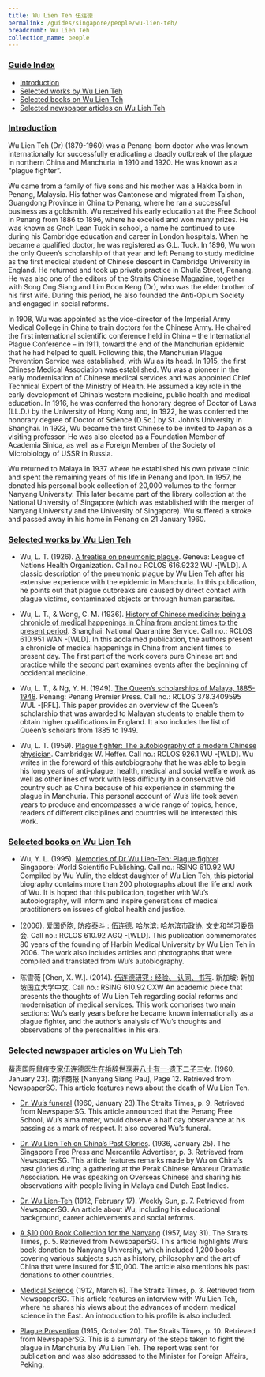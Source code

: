 ```yaml
---
title: Wu Lien Teh 伍连徳
permalink: /guides/singapore/people/wu-lien-teh/
breadcrumb: Wu Lien Teh
collection_name: people
---
```


### <u>Guide Index</u>

* [Introduction](#introduction)
* [Selected works by Wu Lien Teh](#selected-works-by-wu-lien-teh)
* [Selected books on Wu Lien Teh](#selected-books-on-wu-lien-teh)
* [Selected newspaper articles on Wu Lieh Teh](#selected-newspaper-articles-on-wu-lien-teh)

### <u>Introduction</u>

Wu Lien Teh (Dr) (1879-1960) was a Penang-born doctor who was known internationally for successfully eradicating a deadly outbreak of the plague in northern China and Manchuria in 1910 and 1920. He was known as a “plague fighter”.

Wu came from a family of five sons and his mother was a Hakka born in Penang, Malaysia. His father was Cantonese and migrated from Taishan, Guangdong Province in China to Penang, where he ran a successful business as a goldsmith. Wu received his early education at the Free School in Penang from 1886 to 1896, where he excelled and won many prizes.  He was known as Gnoh Lean Tuck in school, a name he continued to use during his Cambridge education and career in London hospitals. When he became a qualified doctor, he was registered as G.L. Tuck. In 1896, Wu won the only Queen’s scholarship of that year and left Penang to study medicine as the first medical student of Chinese descent in Cambridge University in England. He returned and took up private practice in Chulia Street, Penang. He was also one of the editors of the Straits Chinese Magazine, together with Song Ong Siang and Lim Boon Keng (Dr), who was the elder brother of his first wife. During this period, he also founded the Anti-Opium Society and engaged in social reforms.

In 1908, Wu was appointed as the vice-director of the Imperial Army Medical College in China to train doctors for the Chinese Army. He chaired the first international scientific conference held in China – the International Plague Conference – in 1911, toward the end of the Manchurian epidemic that he had helped to quell. Following this, the Manchurian Plague Prevention Service was established, with Wu as its head. In 1915, the first Chinese Medical Association was established. Wu was a pioneer in the early modernisation of Chinese medical services and was appointed Chief Technical Expert of the Ministry of Health. He assumed a key role in the early development of China’s western medicine, public health and medical education. In 1916, he was conferred the honorary degree of Doctor of Laws (LL.D.) by the University of Hong Kong and, in 1922, he was conferred the honorary degree of Doctor of Science (D.Sc.) by St. John’s University in Shanghai. In 1923, Wu became the first Chinese to be invited to Japan as a visiting professor. He was also elected as a Foundation Member of Academia Sinica, as well as a Foreign Member of the Society of Microbiology of USSR in Russia.

Wu returned to Malaya in 1937 where he established his own private clinic and spent the remaining years of his life in Penang and Ipoh. In 1957, he donated his personal book collection of 20,000 volumes to the former Nanyang University. This later became part of the library collection at the National University of Singapore (which was established with the merger of Nanyang University and the University of Singapore). Wu suffered a stroke and passed away in his home in Penang on 21 January 1960.


### <u>Selected works by Wu Lien Teh</u>

* Wu, L. T. (1926). [A treatise on pneumonic plague](http://eservice.nlb.gov.sg/item_holding_s.aspx?bid=13769079). Geneva: League of Nations Health Organization.
Call no.: RCLOS 616.9232 WU -\[WLD\].
A classic description of the pneumonic plague by Wu Lien Teh after his extensive experience with the epidemic in Manchuria. In this publication, he points out that plague outbreaks are caused by direct contact with plague victims, contaminated objects or through human parasites.


* Wu, L. T., & Wong, C. M. (1936). [History of Chinese medicine; being a chronicle of medical happenings in China from ancient times to the present period](http://eservice.nlb.gov.sg/item_holding_s.aspx?bid=3420968). Shanghai: National Quarantine Service.
Call no.: RCLOS 610.951 WAN -\[WLD\].
In this acclaimed publication, the authors present a chronicle of medical happenings in China from ancient times to present day. The first part of the work covers pure Chinese art and practice while the second part examines events after the beginning of occidental medicine.


* Wu, L. T., & Ng, Y. H. (1949). [The Queen’s scholarships of Malaya, 1885-1948](http://eservice.nlb.gov.sg/item_holding_s.aspx?bid=5016975). Penang: Penang Premier Press.
Call no.: RCLOS 378.3409595 WUL -\[RFL\].
This paper provides an overview of the Queen’s scholarship that was awarded to Malayan students to enable them to obtain higher qualifications in England. It also includes the list of Queen’s scholars from 1885 to 1949.


* Wu, L. T. (1959). [Plague fighter: The autobiography of a modern Chinese physician](http://eservice.nlb.gov.sg/item_holding_s.aspx?bid=3403761). Cambridge: W. Heffer.
Call no.: RCLOS 926.1 WU -\[WLD\].
Wu writes in the foreword of this autobiography that he was able to begin his long years of anti-plague, health, medical and social welfare work as well as other lines of work with less difficulty in a conservative old country such as China because of his experience in stemming the plague in Manchuria.  This personal account of Wu’s life took seven years to produce and encompasses a wide range of topics, hence, readers of different disciplines and countries will be interested this work.


### <u>Selected books on Wu Lien Teh</u>

* Wu, Y. L. (1995). [Memories of Dr Wu Lien-Teh: Plague fighter](http://eservice.nlb.gov.sg/item_holding_s.aspx?bid=7496908). Singapore: World Scientific Publishing.
Call no.: RSING 610.92 WU
Compiled by Wu Yulin, the eldest daughter of Wu Lien Teh, this pictorial biography contains more than 200 photographs about the life and work of Wu. It is hoped that this publication, together with Wu’s autobiography, will inform and inspire generations of medical practitioners on issues of global health and justice.


* (2006). [爱国侨胞, 防疫泰斗 : 伍连德](http://eservice.nlb.gov.sg/item_holding_s.aspx?bid=13849994).  哈尔滨: 哈尔滨市政协. 文史和学习委员会.
Call no.: RCLOS 610.92 AGQ -\[WLD\].
This publication commemorates 80 years of the founding of Harbin Medical University by Wu Lien Teh in 2006. The work also includes articles and photographs that were compiled and translated from Wu’s autobiography.


* 陈雪薇 [Chen, X. W.]. (2014). [伍连德研究 : 经验、 认同、书写](http://eservice.nlb.gov.sg/item_holding_s.aspx?bid=201104442). 新加坡: 新加坡国立大学中文.
Call no.: RSING 610.92 CXW
An academic piece that presents the thoughts of Wu Lien Teh regarding social reforms and modernisation of medical services. This work comprises two main sections: Wu’s early years before he became known internationally as a plague fighter, and the author’s analysis of Wu’s thoughts and observations of the personalities in his era.


### <u>Selected newspaper articles on Wu Lieh Teh</u>

[蜚声国际鼠疫专家伍连德医生在梹辞世享寿八十有一·遗下二子三女](http://eresources.nlb.gov.sg/newspapers/Digitised/Article/nysp19600123-1.2.28.6). (1960, January 23).
南洋商报 [Nanyang Siang Pau], Page 12. Retrieved from NewspaperSG.
This article features news about the death of Wu Lien Teh.


* [Dr. Wu’s funeral](http://eresources.nlb.gov.sg/newspapers/Digitised/Article/straitstimes19600123-1.2.82) (1960, January 23).The Straits Times, p. 9. Retrieved from NewspaperSG.
This article announced that the Penang Free School, Wu’s alma mater, would observe a half day observance at his passing as a mark of respect. It also covered Wu’s funeral.


* [Dr. Wu Lien Teh on China’s Past Glories](http://eresources.nlb.gov.sg/newspapers/Digitised/Article/singfreepressb19360125-1.2.26). (1936, January 25). The Singapore Free Press and Mercantile Advertiser, p. 3. Retrieved from NewspaperSG.
This article features remarks made by Wu on China’s past glories during a gathering at the Perak Chinese Amateur Dramatic Association. He was speaking on Overseas Chinese and sharing his observations with people living in Malaya and Dutch East Indies.


* [Dr. Wu Lien-Teh](http://eresources.nlb.gov.sg/newspapers/Digitised/Article/weeklysun19120217-1.2.17) (1912, February 17). Weekly Sun, p. 7. Retrieved from NewspaperSG.
An article about Wu, including his educational background, career achievements and social reforms.


* [A $10,000 Book Collection for the Nanyang](http://eresources.nlb.gov.sg/newspapers/Digitised/Article/straitstimes19570531-1.2.68) (1957, May 31). The Straits Times, p. 5. Retrieved from NewspaperSG.
This article highlights Wu’s book donation to Nanyang University, which included 1,200 books covering various subjects such as history, philosophy and the art of China that were insured for $10,000. The article also mentions his past donations to other countries.


* [Medical Science](http://eresources.nlb.gov.sg/newspapers/Digitised/Article/straitstimes19120306-1.2.5) (1912, March 6). The Straits Times, p. 3. Retrieved from NewspaperSG.
This article features an interview with Wu Lien Teh, where he shares his views about the advances of modern medical science in the East.  An introduction to his profile is also included.


* [Plague Prevention](http://eresources.nlb.gov.sg/newspapers/Digitised/Article/straitstimes19151020-1.2.71) (1915, October 20). The Straits Times, p. 10. Retrieved from NewspaperSG.
This is a summary of the steps taken to fight the plague in Manchuria by Wu Lien Teh. The report was sent for publication and was also addressed to the Minister for Foreign Affairs, Peking.